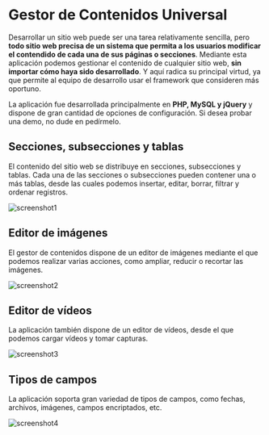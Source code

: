 # Gestor de Contenidos Universal

Desarrollar un sitio web puede ser una tarea relativamente sencilla, pero **todo sitio web precisa de un sistema que permita a los usuarios modificar el contendido de cada una de sus páginas o secciones**. Mediante esta aplicación podemos gestionar el contenido de cualquier sitio web, **sin importar cómo haya sido desarrollado**. Y aquí radica su principal virtud, ya que permite al equipo de desarrollo usar el framework que consideren más oportuno.

La aplicación fue desarrollada principalmente en **PHP, MySQL y jQuery** y dispone de gran cantidad de opciones de configuración. Si desea probar una demo, no dude en pedírmelo.

## Secciones, subsecciones y tablas

El contenido del sitio web se distribuye en secciones, subsecciones y tablas. Cada una de las secciones o subsecciones pueden contener una o más tablas, desde las cuales podemos insertar, editar, borrar, filtrar y ordenar registros.

![screenshot1](https://user-images.githubusercontent.com/5312427/47272291-028d1580-d584-11e8-8842-131791c0d420.png)

## Editor de imágenes

El gestor de contenidos dispone de un editor de imágenes mediante el que podemos realizar varias acciones, como ampliar, reducir o recortar las imágenes.

![screenshot2](https://user-images.githubusercontent.com/5312427/47272327-5861bd80-d584-11e8-9a15-f69b80403c45.png)

## Editor de vídeos

La aplicación también dispone de un editor de vídeos, desde el que podemos cargar vídeos y tomar capturas.

![screenshot3](https://user-images.githubusercontent.com/5312427/47272395-4e8c8a00-d585-11e8-9e3e-11c7d528e4d6.png)

## Tipos de campos

La aplicación soporta gran variedad de tipos de campos, como fechas, archivos, imágenes, campos encriptados, etc.

![screenshot4](https://user-images.githubusercontent.com/5312427/47272582-0b7fe600-d588-11e8-9327-2b745e3b47ea.png)
